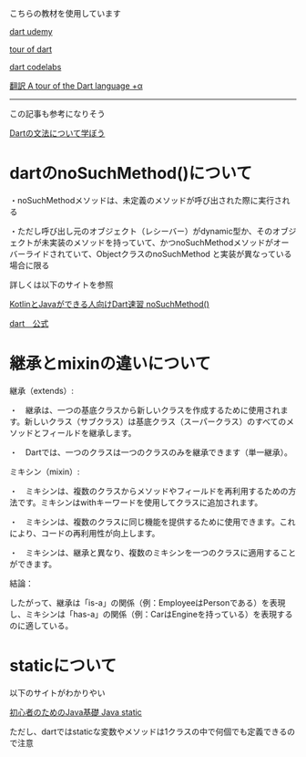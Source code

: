 こちらの教材を使用しています

[dart udemy](https://www.udemy.com/course/flutter-dart/)

[tour of dart](https://dart.dev/language)

[dart codelabs](https://dart.dev/codelabs)

[翻訳 A tour of the Dart language +α](https://qiita.com/yana1316/items/dff227fde4cc76b1b9ab)

---

この記事も参考になりそう

[Dartの文法について学ぼう](https://qiita.com/my_programming/items/9ba25114ef217d077ca5)

# dartのnoSuchMethod()について

・noSuchMethodメソッドは、未定義のメソッドが呼び出された際に実行される

・ただし呼び出し元のオブジェクト（レシーバー）がdynamic型か、そのオブジェクトが未実装のメソッドを持っていて、かつnoSuchMethodメソッドがオーバーライドされていて、ObjectクラスのnoSuchMethod と実装が異なっている場合に限る

詳しくは以下のサイトを参照

[KotlinとJavaができる人向けDart速習 noSuchMethod()](https://qiita.com/kikuchy/items/2cce118d38fc15324b2b#nosuchmethod)

[dart　公式](https://dart.dev/language/extend#nosuchmethod)

# 継承とmixinの違いについて

継承（extends）:

  ・　継承は、一つの基底クラスから新しいクラスを作成するために使用されます。新しいクラス（サブクラス）は基底クラス（スーパークラス）のすべてのメソッドとフィールドを継承します。
  
  ・　Dartでは、一つのクラスは一つのクラスのみを継承できます（単一継承）。

  ミキシン（mixin）:

  ・　ミキシンは、複数のクラスからメソッドやフィールドを再利用するための方法です。ミキシンはwithキーワードを使用してクラスに追加されます。
  
  ・　ミキシンは、複数のクラスに同じ機能を提供するために使用できます。これにより、コードの再利用性が向上します。
  
  ・　ミキシンは、継承と異なり、複数のミキシンを一つのクラスに適用することができます。

  結論：
  
  したがって、継承は「is-a」の関係（例：EmployeeはPersonである）を表現し、ミキシンは「has-a」の関係（例：CarはEngineを持っている）を表現するのに適している。

# staticについて

以下のサイトがわかりやい

[初心者のためのJava基礎 Java static](https://zenn.dev/odentravel/books/c893bb0b7352f6/viewer/0494b3)

ただし、dartではstaticな変数やメソッドは1クラスの中で何個でも定義できるので注意

